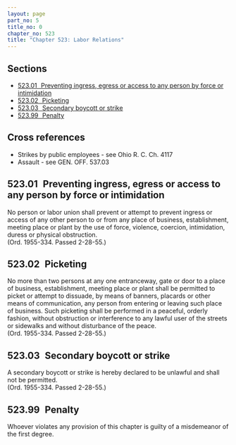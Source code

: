 ```yaml
---
layout: page
part_no: 5
title_no: 0
chapter_no: 523
title: "Chapter 523: Labor Relations"
---
```


## Sections

* [523.01   Preventing ingress, egress or access to any person by force or intimidation](#52301-preventing-ingress-egress-or-access-to-any-person-by-force-or-intimidation)
* [523.02   Picketing](#52302-picketing)
* [523.03   Secondary boycott or strike](#52303-secondary-boycott-or-strike)
* [523.99   Penalty](#52399-penalty)

## Cross references

* Strikes by public employees - see Ohio R. C. Ch. 4117
* Assault - see GEN. OFF. 537.03

## 523.01   Preventing ingress, egress or access to any person by force or intimidation

No person or labor union shall prevent or attempt to prevent ingress or
access of any other person to or from any place of business, establishment,
meeting place or plant by the use of force, violence, coercion, intimidation,
duress or physical obstruction.  
(Ord. 1955-334. Passed 2-28-55.)

## 523.02   Picketing

No more than two persons at any one entranceway, gate or door to a place of
business, establishment, meeting place or plant shall be permitted to picket or
attempt to dissuade, by means of banners, placards or other means of
communication, any person from entering or leaving such place of business. Such
picketing shall be performed in a peaceful, orderly fashion, without
obstruction or interference to any lawful user of the streets or sidewalks and
without disturbance of the peace.  
(Ord. 1955-334. Passed 2-28-55.)

## 523.03   Secondary boycott or strike

A secondary boycott or strike is hereby declared to be unlawful and shall
not be permitted.  
(Ord. 1955-334. Passed 2-28-55.)

## 523.99   Penalty

Whoever violates any provision of this chapter is guilty of a misdemeanor of
the first degree.

